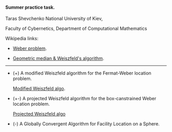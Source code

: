 #### Summer practice task.
Taras Shevchenko National University of Kiev, 

Faculty of Cybernetics, Department of Computational Mathematics


Wikipedia links:

* [Weber problem](https://en.wikipedia.org/wiki/Weber_problem).

* [Geometric median & Weiszfeld's algorithm](https://en.wikipedia.org/wiki/Geometric_median).

--------------------------------------------------------

* (+) A modified Weiszfeld algorithm for the Fermat-Weber location problem.
    
   [Modified Weiszfeld algo](vardi2001.ipynb).

* (+-) A projected Weiszfeld algorithm for the box-canstrained Weber location problem.
   
   [Projected Weiszfeld algo](pilota2011.ipynb)

* (-) A Globally Convergent Algorithm for Facility Location on a Sphere.

